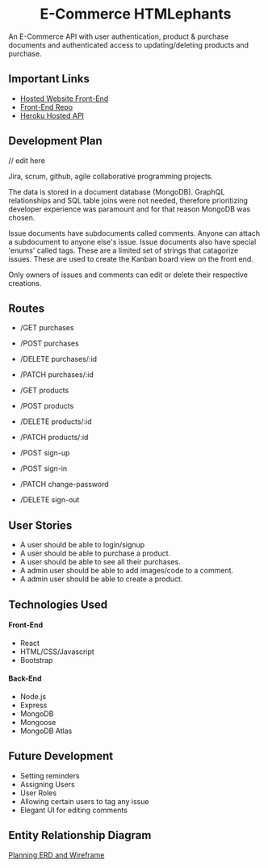 <h1 style="text-align: center;">E-Commerce HTMLephants</h1>

An E-Commerce API with user authentication, product & purchase documents and authenticated access to updating/deleting products and purchase.

## Important Links

- [Hosted Website Front-End](https://sei-htmlephants.github.io/react-ecommerce-client)
- [Front-End Repo](https://github.com/sei-htmlephants/react-ecommerce-client)
- [Heroku Hosted API](https://thawing-beach-03969.herokuapp.com/)

## Development Plan

// edit here 

Jira, scrum, github, agile
collaborative programming projects. 

The data is stored in a document database (MongoDB). GraphQL relationships and SQL table joins were not needed, therefore prioritizing developer experience was paramount and for that reason MongoDB was chosen. 

Issue documents have subdocuments called comments. Anyone can attach a subdocument to anyone else's issue. Issue documents also have special 'enums' called tags. These are a limited set of strings that catagorize issues. These are used to create the Kanban board view on the front end. 

Only owners of issues and comments can edit or delete their respective creations. 

## Routes

- /GET purchases
- /POST purchases
- /DELETE purchases/:id
- /PATCH purchases/:id

- /GET products 
- /POST products
- /DELETE products/:id
- /PATCH products/:id

- /POST sign-up
- /POST sign-in
- /PATCH change-password
- /DELETE sign-out

## User Stories

- A user should be able to login/signup
- A user should be able to purchase a product. 
- A user should be able to see all their purchases. 
- A admin user should be able to add images/code to a comment.
- A admin user should be able to create a product.  

## Technologies Used

#### Front-End

- React
- HTML/CSS/Javascript
- Bootstrap

#### Back-End

- Node.js
- Express
- MongoDB
- Mongoose
- MongoDB Atlas

## Future Development

- Setting reminders
- Assigning Users
- User Roles
- Allowing certain users to tag any issue
- Elegant UI for editing comments

## Entity Relationship Diagram

[Planning ERD and Wireframe](https://imgur.com/a/sqmwFmF)
